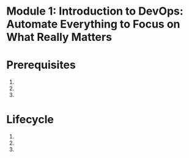 # Module 1: Introduction to DevOps: Automate Everything to Focus on What Really Matters


# Prerequisites
1.
2.
3.
# Lifecycle
1.
2.
3.
